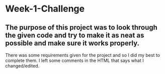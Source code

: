 # Week-1-Challenge

## The purpose of this project was to look through the given code and try to make it as neat as possible and make sure it works properly.
There was some requirements given for the project and so I did my best to complete them.
I left some comments in the HTML that says what I changed/edited.
